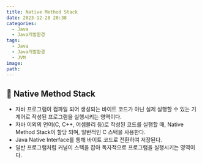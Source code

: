 ```yaml
---
title: Native Method Stack
date: 2023-12-28 20:38
categories:
  - Java
  - Java개발환경
tags:
  - Java
  - Java개발환경
  - JVM
image: 
path:
---
```


## 🌈 Native Method Stack
- 자바 프로그램이 컴파일 되어 생성되는 바이트 코드가 아닌 실제 실행할 수 있는 기계어로 작성된 프로그램을 실행시키는 영역이다.
- 자바 이외의 언어(C, C++, 어셈블리 등)로 작성된 코드를 실행할 때, Native Method Stack이 할당 되며, 일반적인 C 스택을 사용한다.
- Java Native Interface를 통해 바이트 코드로 전환하여 저장된다.
- 일반 프로그램처럼 커널이 스택을 잡아 독자적으로 프로그램을 실행시키는 영역이다.